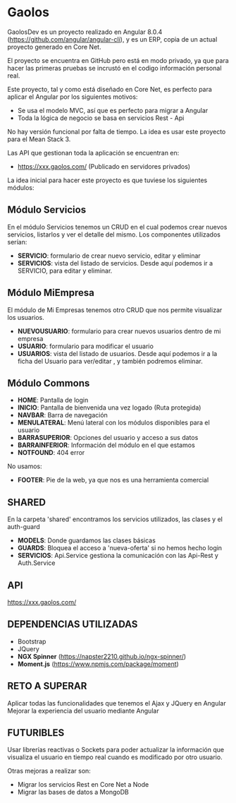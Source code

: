 # Gaolos

GaolosDev es un proyecto realizado en Angular 8.0.4 (https://github.com/angular/angular-cli), y es un ERP, copia de un actual proyecto generado en Core Net.

El proyecto se encuentra en GitHub pero está en modo privado, ya que para hacer las primeras pruebas se incrustó en el codigo información personal real.

Este proyecto, tal y como está diseñado en Core Net, es perfecto para aplicar el Angular por los siguientes motivos:

- Se usa el modelo MVC, así que es perfecto para migrar a Angular
- Toda la lógica de negocio se basa en servicios Rest - Api
 

No hay versión funcional por falta de tiempo. La idea es usar este proyecto para el Mean Stack 3.


Las API que gestionan toda la aplicación se encuentran en:

-  https://xxx.gaolos.com/ (Publicado en servidores privados)

La idea inicial para hacer este proyecto es que tuviese los siguientes módulos:

## Módulo Servicios

En el módulo Servicios tenemos un CRUD en el cual podemos crear nuevos servicios, listarlos y ver el detalle del mismo.
Los componentes utilizados serían:

- **SERVICIO**: formulario de crear nuevo servicio, editar y eliminar
- **SERVICIOS**: vista del listado de servicios. Desde aquí podemos ir a SERVICIO, para editar y eliminar.

## Módulo MiEmpresa

El módulo de Mi Empresas tenemos otro CRUD que nos permite visualizar los usuarios.

- **NUEVOUSUARIO**: formulario para crear nuevos usuarios dentro de mi empresa
- **USUARIO**: formulario para modificar el usuario
- **USUARIOS**: vista del listado de usuarios. Desde aquí podemos ir a la ficha del Usuario para ver/editar , y también podremos eliminar.

## Módulo Commons

- **HOME**: Pantalla de login
- **INICIO**: Pantalla de bienvenida una vez logado (Ruta protegida)
- **NAVBAR**: Barra de navegación
- **MENULATERAL**: Menú lateral con los módulos disponibles para el usuario
- **BARRASUPERIOR**: Opciones del usuario y acceso a sus datos
- **BARRAINFERIOR**: Información del módulo en el que estamos
- **NOTFOUND**: 404 error

No usamos:
- **FOOTER**: Pie de la web, ya que nos es una herramienta comercial


## SHARED

En la carpeta 'shared' encontramos los servicios utilizados, las clases y el auth-guard

- **MODELS**: Donde guardamos las clases básicas
- **GUARDS**: Bloquea el acceso a 'nueva-oferta' si no hemos hecho login
- **SERVICIOS**: Api.Service gestiona la comunicación con las Api-Rest y Auth.Service 

 ## API

https://xxx.gaolos.com/

## DEPENDENCIAS UTILIZADAS

- Bootstrap
- JQuery
- **NGX Spinner** (https://napster2210.github.io/ngx-spinner/)
- **Moment.js** (https://www.npmjs.com/package/moment)

## RETO A SUPERAR

Aplicar todas las funcionalidades que tenemos el Ajax y JQuery en Angular
Mejorar la experiencia del usuario mediante Angular


## FUTURIBLES

Usar librerías reactivas o Sockets para poder actualizar la información que visualiza el usuario en tiempo real cuando es modificado por otro usuario.


Otras mejoras a realizar son:

- Migrar los servicios Rest en Core Net a Node
- Migrar las bases de datos a MongoDB


